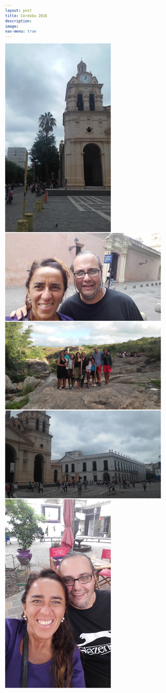 ```yaml
---
layout: post
title: Córdoba 2016
description:
image:
nav-menu: true
---
```

![](assets/images/cba/CORDOBA-2016.2.jpg)
![](assets/images/cba/CORDOBA-2016.3.jpg)
![](assets/images/cba/CORDOBA-2016.4.jpg)
![](assets/images/cba/CORDOBA-2016.5.jpg)
![](assets/images/cba/CORDOBA-2016.jpg)
